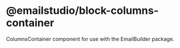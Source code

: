 # @emailstudio/block-columns-container

ColumnsContainer component for use with the EmailBuilder package.

